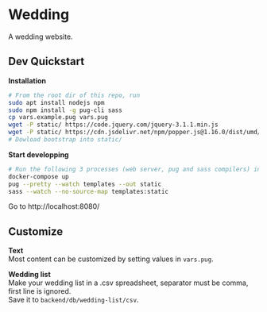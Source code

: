 # Wedding
A wedding website.

## Dev Quickstart
**Installation**
```bash
# From the root dir of this repo, run
sudo apt install nodejs npm
sudo npm install -g pug-cli sass
cp vars.example.pug vars.pug
wget -P static/ https://code.jquery.com/jquery-3.1.1.min.js
wget -P static/ https://cdn.jsdelivr.net/npm/popper.js@1.16.0/dist/umd/popper.min.js
# Dowload bootstrap into static/
```

**Start developping**
```bash
# Run the following 3 processes (web server, pug and sass compilers) in different shells
docker-compose up
pug --pretty --watch templates --out static
sass --watch --no-source-map templates:static 
```
Go to http://localhost:8080/


## Customize
**Text**  
Most content can be customized by setting values in `vars.pug`.

**Wedding list**  
Make your wedding list in a .csv spreadsheet, separator must be comma, first line is ignored.  
Save it to `backend/db/wedding-list/csv`.